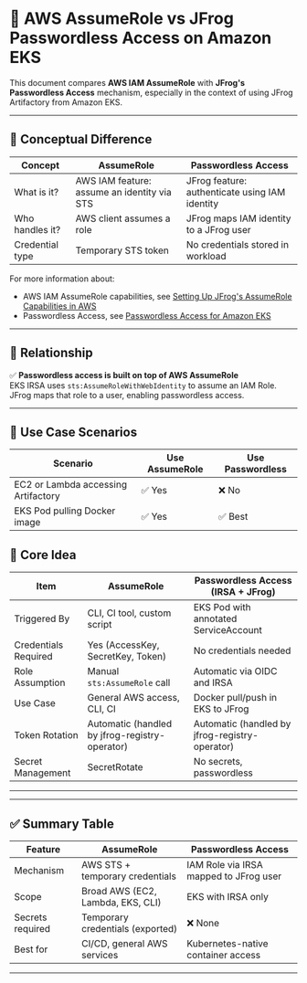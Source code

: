 # 🔐 AWS AssumeRole vs JFrog Passwordless Access on Amazon EKS

This document compares **AWS IAM AssumeRole** with **JFrog's Passwordless Access** mechanism, especially in the context of using JFrog Artifactory from Amazon EKS.

---

## 🧩 Conceptual Difference

| Concept         | AssumeRole                                     | Passwordless Access                                |
|-----------------|------------------------------------------------|----------------------------------------------------|
| What is it?     | AWS IAM feature: assume an identity via STS    | JFrog feature: authenticate using IAM identity     |
| Who handles it? | AWS client assumes a role                      | JFrog maps IAM identity to a JFrog user            |
| Credential type | Temporary STS token                            | No credentials stored in workload                  |

For more information about:
- AWS IAM AssumeRole capabilities, see [Setting Up JFrog's AssumeRole Capabilities in AWS](https://jfrog.com/help/r/setting-up-jfrog-s-assumerole-capabilities-in-aws/artifactory-setting-up-jfrog-s-assumerole-capabilities-in-aws)
- Passwordless Access, see [Passwordless Access for Amazon EKS](https://jfrog.com/help/r/jfrog-installation-setup-documentation/passwordless-access-for-amazon-eks)

---

## 🔁 Relationship

✅ **Passwordless access is built on top of AWS AssumeRole**  
EKS IRSA uses `sts:AssumeRoleWithWebIdentity` to assume an IAM Role. JFrog maps that role to a user, enabling passwordless access.

---


## 🎯 Use Case Scenarios

| Scenario                                        | Use AssumeRole | Use Passwordless |
|------------------------------------------------|----------------|------------------|
| EC2 or Lambda accessing Artifactory            | ✅ Yes         | ❌ No             |
| EKS Pod pulling Docker image                   | ✅ Yes         | ✅ Best         


## 🧩 Core Idea

| Item                 | AssumeRole                              | Passwordless Access (IRSA + JFrog)       |
|----------------------|------------------------------------------|------------------------------------------|
| Triggered By         | CLI, CI tool, custom script              | EKS Pod with annotated ServiceAccount    |
| Credentials Required | Yes (AccessKey, SecretKey, Token)        | No credentials needed                    |
| Role Assumption      | Manual `sts:AssumeRole` call             | Automatic via OIDC and IRSA              |
| Use Case             | General AWS access, CLI, CI              | Docker pull/push in EKS to JFrog         |
| Token Rotation       | Automatic  (handled by jfrog-registry-operator)                                  | Automatic (handled by jfrog-registry-operator)    |
| Secret Management    | SecretRotate                     | No secrets, passwordless                 |

---
---

## ✅ Summary Table

| Feature                | AssumeRole                           | Passwordless Access                        |
|------------------------|--------------------------------------|---------------------------------------------|
| Mechanism              | AWS STS + temporary credentials      | IAM Role via IRSA mapped to JFrog user      |
| Scope                  | Broad AWS (EC2, Lambda, EKS, CLI)    | EKS with IRSA only                       
| Secrets required       | Temporary credentials (exported)     | ❌ None                                      |
| Best for               | CI/CD, general AWS services          | Kubernetes-native container access          |

---
